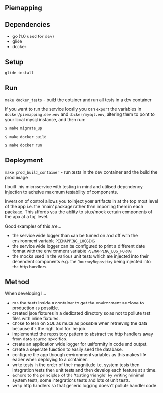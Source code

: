## Piemapping

## Dependencies

- go (1.8 used for dev)
- glide
- docker

## Setup

`glide install`

## Run

`make docker_tests` - build the cotainer and run all tests in a dev container

If you want to run the service locally you can `export` the variables in `docker/piemapping.dev.env` and `docker/mysql.env`, altering them to point to your local mysql instance, and then run:
```
$ make migrate_up

$ make docker build

$ make docker run
```
## Deployment

`make prod_build_container` - run tests in the dev container and the build the prod image

I built this microservice with testing in mind and utilised dependency injection to acheive maximum testability of components.

Inversion of control allows you to inject your artifacts in at the top most level of the app i.e. the 'main' package rather than importing them in each package. This affords you the ability to stub/mock certain components of the app at a top level.

Good examples of this are...
  - the service wide logger than can be turned on and off with the environment variable `PIEMAPPING_LOGGING`
  - the service wide logger can be configured to print a different date format with the environment variable `PIEMAPPING_LOG_FORMAT`
  - the mocks used in the various unit tests which are injected into their dependent components e.g. the `JourneyRepositoy` being injected into the http handlers.

## Method

When developing I...
  - ran the tests inside a container to get the environment as close to production as possible.
  - created json fixtures in a dedicated directory so as not to pollute test files with inline fixtures.
  - chose to lean on SQL as much as possible when retrieving the data because it's the right tool for the job.
  - implemented the repository pattern to abstract the http handlers away from data source specifics.
  - create an application wide logger for uniformity in code and output.
  - create a seperate function to easily seed the database.
  - configure the app through environment variables as this makes life easier when deploying to a container.
  - write tests in the order of their magnitude i.e. system tests then integration tests then unit tests and then develop each feature at a time.
  - adhere to the principles of the 'testing triangle' by writing minimal system tests, some integrations tests and lots of unit tests.
  - wrap http handlers so that generic logging doesn't pollute handler code.
  

  
